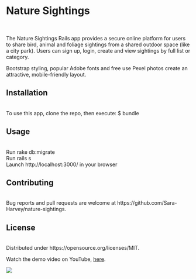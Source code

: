 <h1>Nature Sightings</h1><br>

The Nature Sightings Rails app provides a secure online platform for users to share bird, animal and foliage sightings from a shared outdoor space (like a city park). Users can sign up, login, create and view sightings by full list or category.<br>

Bootstrap styling, popular Adobe fonts and free use Pexel photos create an attractive, mobile-friendly layout.<br>

<h2>Installation</h2><br>
To use this app, clone the repo, then execute: $ bundle<br>

<h2>Usage</h2><br>
Run rake db:migrate<br>
Run rails s<br>
Launch http://localhost:3000/ in your browser<br>

<h2>Contributing</h2><br>
Bug reports and pull requests are welcome at https://github.com/Sara-Harvey/nature-sightings.<br>

<h2>License</h2><br>
Distributed under https://opensource.org/licenses/MIT.<br>

Watch the demo video on YouTube, [here](https://www.youtube.com/watch?v=1-4tuzOSVRE&t=8s).<br>

![](nature-sightings1.gif)

